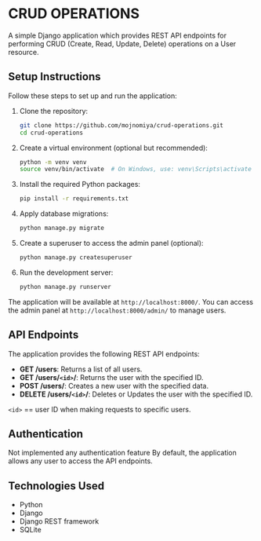 # CRUD OPERATIONS

A simple Django application which provides REST API endpoints for performing CRUD (Create, Read, Update, Delete) operations on a User resource.

## Setup Instructions

Follow these steps to set up and run the application:

1. Clone the repository:

   ```bash
   git clone https://github.com/mojnomiya/crud-operations.git
   cd crud-operations
   ```

2. Create a virtual environment (optional but recommended):

   ```bash
   python -m venv venv
   source venv/bin/activate  # On Windows, use: venv\Scripts\activate
   ```

3. Install the required Python packages:

   ```bash
   pip install -r requirements.txt
   ```

4. Apply database migrations:

   ```bash
   python manage.py migrate
   ```

5. Create a superuser to access the admin panel (optional):

   ```bash
   python manage.py createsuperuser
   ```

6. Run the development server:

   ```bash
   python manage.py runserver
   ```

The application will be available at `http://localhost:8000/`. You can access the admin panel at `http://localhost:8000/admin/` to manage users.

## API Endpoints

The application provides the following REST API endpoints:

- **GET /users**: Returns a list of all users.
- **GET /users/`<id>`/**: Returns the user with the specified ID.
- **POST /users/**: Creates a new user with the specified data.
- **DELETE /users/`<id>`/**: Deletes or Updates the user with the specified ID.

 `<id>` == user ID when making requests to specific users.

## Authentication
Not implemented any authentication feature
By default, the application allows any user to access the API endpoints. 

## Technologies Used

- Python
- Django
- Django REST framework
- SQLite

